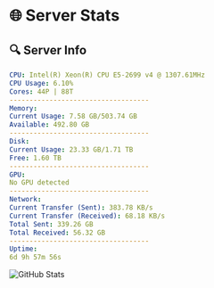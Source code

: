 # 🌐 Server Stats
## 🔍 Server Info
```yaml
CPU: Intel(R) Xeon(R) CPU E5-2699 v4 @ 1307.61MHz
CPU Usage: 6.10%
Cores: 44P | 88T
-----------------------------------
Memory:
Current Usage: 7.58 GB/503.74 GB
Available: 492.80 GB
-----------------------------------
Disk:
Current Usage: 23.33 GB/1.71 TB
Free: 1.60 TB
-----------------------------------
GPU:
No GPU detected
-----------------------------------
Network:
Current Transfer (Sent): 383.78 KB/s
Current Transfer (Received): 68.18 KB/s
Total Sent: 339.26 GB
Total Received: 56.32 GB
-----------------------------------
Uptime:
6d 9h 57m 56s
```
![GitHub Stats](https://img.shields.io/badge/Updated-2025-04-26_03:06:44-blue)